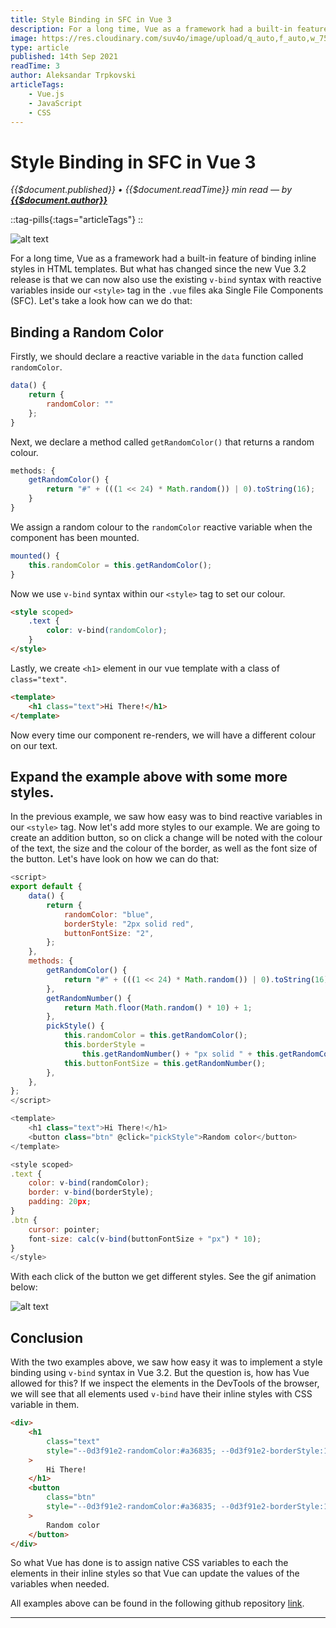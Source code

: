 ```yaml
---
title: Style Binding in SFC in Vue 3
description: For a long time, Vue as a framework had a built-in feature of binding inline styles in HTML templates. But what has changed since the new Vue 3.2 release is that we can now also use the existing v-bind syntax with reactive variables inside our <style> tag in the .vue files aka Single File Components (SFC). Let's take a look how can we do that. With the two examples above, we saw how easy it was to implement a style binding using v-bind syntax in Vue 3.2. But the question is, how has Vue allowed for this? If we inspect the elements in the DevTools of the browser, we will see that all elements used v-bind have their inline styles with CSS variable in them.
image: https://res.cloudinary.com/suv4o/image/upload/q_auto,f_auto,w_750,e_sharpen:100/v1631578776/blog/style-binding-in-sfc-in-vue-3/style-binding-in-sfc-in-vue-3
type: article
published: 14th Sep 2021
readTime: 3
author: Aleksandar Trpkovski
articleTags:
    - Vue.js
    - JavaScript
    - CSS
---
```


# Style Binding in SFC in Vue 3

_{{$document.published}} • {{$document.readTime}} min read — by **[{{$document.author}}](/)**_

::tag-pills{:tags="articleTags"}
::

![alt text](https://res.cloudinary.com/suv4o/image/upload/q_auto,f_auto,w_750,e_sharpen:100/v1631578776/blog/style-binding-in-sfc-in-vue-3/style-binding-in-sfc-in-vue-3)

For a long time, Vue as a framework had a built-in feature of binding inline styles in HTML templates. But what has changed since the new Vue 3.2 release is that we can now also use the existing `v-bind` syntax with reactive variables inside our `<style>` tag in the `.vue` files aka Single File Components (SFC). Let's take a look how can we do that:

## Binding a Random Color

Firstly, we should declare a reactive variable in the `data` function called `randomColor`.

```js
data() {
    return {
        randomColor: ""
    };
}
```

Next, we declare a method called `getRandomColor()` that returns a random colour.

```js
methods: {
    getRandomColor() {
        return "#" + (((1 << 24) * Math.random()) | 0).toString(16);
    }
}
```

We assign a random colour to the `randomColor` reactive variable when the component has been mounted.

```js
mounted() {
    this.randomColor = this.getRandomColor();
}
```

Now we use `v-bind` syntax within our `<style>` tag to set our colour.

```html
<style scoped>
    .text {
        color: v-bind(randomColor);
    }
</style>
```

Lastly, we create `<h1>` element in our vue template with a class of `class="text"`.

```html
<template>
    <h1 class="text">Hi There!</h1>
</template>
```

Now every time our component re-renders, we will have a different colour on our text.

## Expand the example above with some more styles.

In the previous example, we saw how easy was to bind reactive variables in our `<style>` tag. Now let's add more styles to our example. We are going to create an addition button, so on click a change will be noted with the colour of the text, the size and the colour of the border, as well as the font size of the button. Let's have look on how we can do that:

```js
<script>
export default {
    data() {
        return {
            randomColor: "blue",
            borderStyle: "2px solid red",
            buttonFontSize: "2",
        };
    },
    methods: {
        getRandomColor() {
            return "#" + (((1 << 24) * Math.random()) | 0).toString(16);
        },
        getRandomNumber() {
            return Math.floor(Math.random() * 10) + 1;
        },
        pickStyle() {
            this.randomColor = this.getRandomColor();
            this.borderStyle =
                this.getRandomNumber() + "px solid " + this.getRandomColor();
            this.buttonFontSize = this.getRandomNumber();
        },
    },
};
</script>

<template>
    <h1 class="text">Hi There!</h1>
    <button class="btn" @click="pickStyle">Random color</button>
</template>

<style scoped>
.text {
    color: v-bind(randomColor);
    border: v-bind(borderStyle);
    padding: 20px;
}
.btn {
    cursor: pointer;
    font-size: calc(v-bind(buttonFontSize + "px") * 10);
}
</style>
```

With each click of the button we get different styles. See the gif animation below:

![alt text](https://res.cloudinary.com/suv4o/image/upload/c_scale,f_auto,w_750/v1631578836/blog/style-binding-in-sfc-in-vue-3/style-binding-random-colour)

## Conclusion

With the two examples above, we saw how easy it was to implement a style binding using `v-bind` syntax in Vue 3.2. But the question is, how has Vue allowed for this? If we inspect the elements in the DevTools of the browser, we will see that all elements used `v-bind` have their inline styles with CSS variable in them.

```html
<div>
    <h1
        class="text"
        style="--0d3f91e2-randomColor:#a36835; --0d3f91e2-borderStyle:10px solid #3e58fa; --0d3f91e2-buttonFontSize____px_:5px;"
    >
        Hi There!
    </h1>
    <button
        class="btn"
        style="--0d3f91e2-randomColor:#a36835; --0d3f91e2-borderStyle:10px solid #3e58fa; --0d3f91e2-buttonFontSize____px_:5px;"
    >
        Random color
    </button>
</div>
```

So what Vue has done is to assign native CSS variables to each the elements in their inline styles so that Vue can update the values of the variables when needed.

All examples above can be found in the following github repository [link](https://github.com/Suv4o/style-binding-in-single-file-component-in-vue-3).

---
